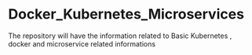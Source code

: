 # Docker_Kubernetes_Microservices
The repository will have the information related to Basic Kubernetes , docker and microservice related informations
